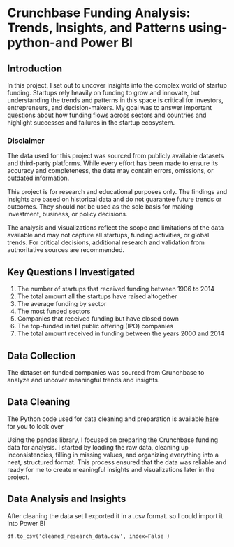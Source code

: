# Crunchbase Funding Analysis: Trends, Insights, and Patterns using-python-and Power BI

## **Introduction**
In this project, I set out to uncover insights into the complex world of startup funding. Startups rely heavily on funding to grow and innovate, but understanding the trends and patterns in this space is critical for investors, entrepreneurs, and decision-makers. My goal was to answer important questions about how funding flows across sectors and countries and highlight successes and failures in the startup ecosystem.

### **Disclaimer**

The data used for this project was sourced from publicly available datasets and third-party platforms. While every effort has been made to ensure its accuracy and completeness, the data may contain errors, omissions, or outdated information.  

This project is for research and educational purposes only. The findings and insights are based on historical data and do not guarantee future trends or outcomes. They should not be used as the sole basis for making investment, business, or policy decisions.  

The analysis and visualizations reflect the scope and limitations of the data available and may not capture all startups, funding activities, or global trends. For critical decisions, additional research and validation from authoritative sources are recommended.  

## **Key Questions I Investigated**
1. The number of startups that received funding between 1906 to 2014
2. The total amount all the startups have raised altogether
3. The average funding by sector
4. The most funded sectors
5. Companies that received funding but have closed down
6. The top-funded initial public offering (IPO) companies
7. The total amount received in funding between the years 2000 and 2014

## **Data Collection**
The dataset on funded companies was sourced from Crunchbase to analyze and uncover meaningful trends and insights.

## **Data Cleaning**
The Python code used for data cleaning and preparation is available [here](https://github.com/isah-suleiman/crunchbase-funding/blob/main/data_collection_and_cleaning.ipynb) for you to look over

Using the pandas library, I focused on preparing the Crunchbase funding data for analysis. I started by loading the raw data, cleaning up inconsistencies, filling in missing values, and organizing everything into a neat, structured format. This process ensured that the data was reliable and ready for me to create meaningful insights and visualizations later in the project.

## **Data Analysis and Insights**
After cleaning the data set I exported it in a .csv format. so I could import it into Power BI
```{r}
df.to_csv('cleaned_research_data.csv', index=False )
```



